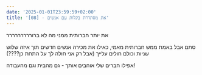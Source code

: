 ```yaml
---
date: '2025-01-01T23:59:59+02:00'
title: '[08] - את מסתדרת בקלות עם אנשים'
---
```


את יותר חברותית ממני מה לא ברוררררררררר

סתם אבל באמת ממש חברותית מאמי, כאילו את מכירה אנשים חדשים תוך איזה שלוש שניות וכולם חולים עלייך (אבל רק אני חולה לך על התחת כן????)

אפילו חברים שלי אוהבים אותך - גם מהבית וגם מהעבודה!